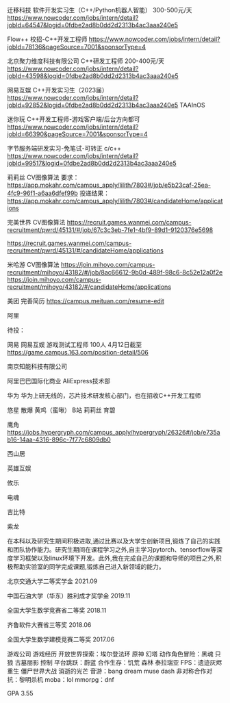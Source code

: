迁移科技        软件开发实习生（C++/Python机器人智能） 300-500元/天
https://www.nowcoder.com/jobs/intern/detail?jobId=64547&logid=0fdbe2ad8b0dd2d2313b4ac3aaa240e5

Flow++          校招-C++开发工程师
https://www.nowcoder.com/jobs/intern/detail?jobId=78136&pageSource=7001&sponsorType=4


北京聚力维度科技有限公司    C++研发工程师 200-400元/天
https://www.nowcoder.com/jobs/intern/detail?jobId=43598&logid=0fdbe2ad8b0dd2d2313b4ac3aaa240e5

网易互娱                C++开发实习生（2023届）
https://www.nowcoder.com/jobs/intern/detail?jobId=92852&logid=0fdbe2ad8b0dd2d2313b4ac3aaa240e5
TAAInOS

迷你玩                  C++开发工程师-游戏客户端/后台方向都可
https://www.nowcoder.com/jobs/intern/detail?jobId=66390&pageSource=7001&sponsorType=4


字节服务端研发实习-免笔试-可转正 c/c++
https://www.nowcoder.com/jobs/intern/detail?jobId=99517&logid=0fdbe2ad8b0dd2d2313b4ac3aaa240e5

莉莉丝              CV图像算法
要求：https://app.mokahr.com/campus_apply/lilith/7803#/job/e5b23caf-25ea-4fc9-96f1-a6aa6dfef99b
投递结果：https://app.mokahr.com/campus_apply/lilith/7803#/candidateHome/applications

完美世界            CV图像算法
https://recruit.games.wanmei.com/campus-recruitment/pwrd/45131/#/job/67c3c3eb-7fe1-4bf9-89d1-9120376e5698

https://recruit.games.wanmei.com/campus-recruitment/pwrd/45131/#/candidateHome/applications


米哈游              CV图像算法
https://join.mihoyo.com/campus-recruitment/mihoyo/43182/#/job/8ac66612-9b0d-489f-98c6-8c52e12a0f2e
https://join.mihoyo.com/campus-recruitment/mihoyo/43182/#/candidateHome/applications


美团
完善简历
https://campus.meituan.com/resume-edit

阿里

待投：

网易
网易互娱
游戏测试工程师 100人  4月12日截至
https://game.campus.163.com/position-detail/506

南京知能科技有限公司

阿里巴巴国际化商业 AliExpress技术部 

华为
华为上研无线的，芯片技术研发核心部门，也在招收C++开发工程师

悠星 散爆 黄鸡（蛮啾）  B站 莉莉丝 育碧

鹰角
https://jobs.hypergryph.com/campus_apply/hypergryph/26326#/job/e735ab16-14aa-4316-896c-7f77c6809db0

西山居

英雄互娱

攸乐

电魂

吉比特

紫龙


在本科以及研究生期间积极进取,通过比赛以及大学生创新项目,锻炼了自己的实践和团队协作能力。研究生期间在课程学习之外,自主学习pytorch、tensorflow等深度学习框架以及linux环境下开发。此外,我在完成自己的课题和导师的项目之外,积极帮助实验室的同学完成课题,锻炼自己进入新领域的能力。

北京交通大学二等奖学金  2021.09

中国石油大学（华东）胜利成才奖学金  2019.11

全国大学生数学竞赛省二等奖          2018.11

齐鲁软件大赛省三等奖    2018.06

全国大学生数学建模竞赛二等奖    2017.06

游戏公司
游戏经历
开放世界探索：埃尔登法环 原神 幻塔
动作角色冒险：黑魂 只狼 古墓丽影 控制
平台跳跃：蔚蓝
合作生存：饥荒 森林 泰拉瑞亚
FPS：遗迹灰烬重生 僵尸世界大战 消逝的光芒
音游：bang dream muse dash
非对称合作对抗：黎明杀机
moba：lol
mmorpg：dnf


GPA 3.55
